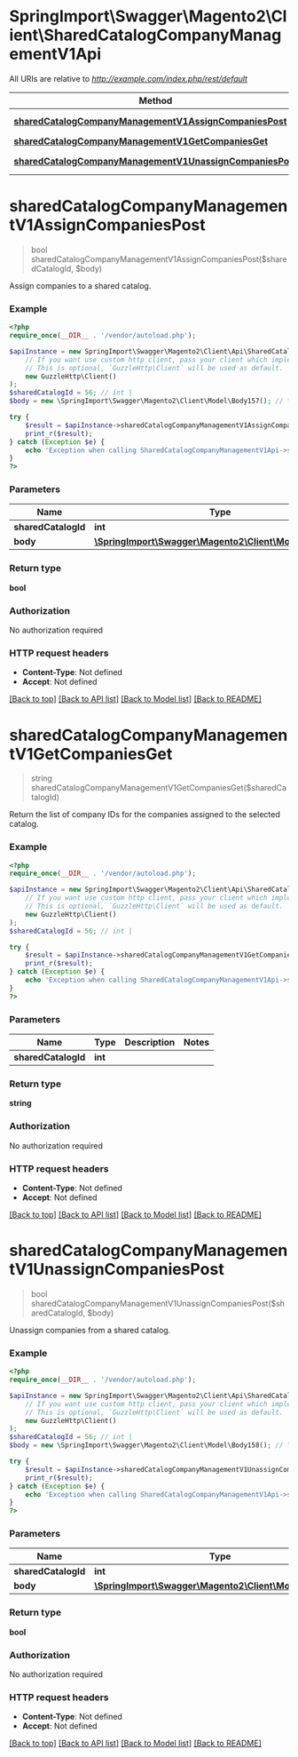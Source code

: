 # SpringImport\Swagger\Magento2\Client\SharedCatalogCompanyManagementV1Api

All URIs are relative to *http://example.com/index.php/rest/default*

Method | HTTP request | Description
------------- | ------------- | -------------
[**sharedCatalogCompanyManagementV1AssignCompaniesPost**](SharedCatalogCompanyManagementV1Api.md#sharedCatalogCompanyManagementV1AssignCompaniesPost) | **POST** /V1/sharedCatalog/{sharedCatalogId}/assignCompanies | 
[**sharedCatalogCompanyManagementV1GetCompaniesGet**](SharedCatalogCompanyManagementV1Api.md#sharedCatalogCompanyManagementV1GetCompaniesGet) | **GET** /V1/sharedCatalog/{sharedCatalogId}/companies | 
[**sharedCatalogCompanyManagementV1UnassignCompaniesPost**](SharedCatalogCompanyManagementV1Api.md#sharedCatalogCompanyManagementV1UnassignCompaniesPost) | **POST** /V1/sharedCatalog/{sharedCatalogId}/unassignCompanies | 


# **sharedCatalogCompanyManagementV1AssignCompaniesPost**
> bool sharedCatalogCompanyManagementV1AssignCompaniesPost($sharedCatalogId, $body)



Assign companies to a shared catalog.

### Example
```php
<?php
require_once(__DIR__ . '/vendor/autoload.php');

$apiInstance = new SpringImport\Swagger\Magento2\Client\Api\SharedCatalogCompanyManagementV1Api(
    // If you want use custom http client, pass your client which implements `GuzzleHttp\ClientInterface`.
    // This is optional, `GuzzleHttp\Client` will be used as default.
    new GuzzleHttp\Client()
);
$sharedCatalogId = 56; // int | 
$body = new \SpringImport\Swagger\Magento2\Client\Model\Body157(); // \SpringImport\Swagger\Magento2\Client\Model\Body157 | 

try {
    $result = $apiInstance->sharedCatalogCompanyManagementV1AssignCompaniesPost($sharedCatalogId, $body);
    print_r($result);
} catch (Exception $e) {
    echo 'Exception when calling SharedCatalogCompanyManagementV1Api->sharedCatalogCompanyManagementV1AssignCompaniesPost: ', $e->getMessage(), PHP_EOL;
}
?>
```

### Parameters

Name | Type | Description  | Notes
------------- | ------------- | ------------- | -------------
 **sharedCatalogId** | **int**|  |
 **body** | [**\SpringImport\Swagger\Magento2\Client\Model\Body157**](../Model/Body157.md)|  | [optional]

### Return type

**bool**

### Authorization

No authorization required

### HTTP request headers

 - **Content-Type**: Not defined
 - **Accept**: Not defined

[[Back to top]](#) [[Back to API list]](../../README.md#documentation-for-api-endpoints) [[Back to Model list]](../../README.md#documentation-for-models) [[Back to README]](../../README.md)

# **sharedCatalogCompanyManagementV1GetCompaniesGet**
> string sharedCatalogCompanyManagementV1GetCompaniesGet($sharedCatalogId)



Return the list of company IDs for the companies assigned to the selected catalog.

### Example
```php
<?php
require_once(__DIR__ . '/vendor/autoload.php');

$apiInstance = new SpringImport\Swagger\Magento2\Client\Api\SharedCatalogCompanyManagementV1Api(
    // If you want use custom http client, pass your client which implements `GuzzleHttp\ClientInterface`.
    // This is optional, `GuzzleHttp\Client` will be used as default.
    new GuzzleHttp\Client()
);
$sharedCatalogId = 56; // int | 

try {
    $result = $apiInstance->sharedCatalogCompanyManagementV1GetCompaniesGet($sharedCatalogId);
    print_r($result);
} catch (Exception $e) {
    echo 'Exception when calling SharedCatalogCompanyManagementV1Api->sharedCatalogCompanyManagementV1GetCompaniesGet: ', $e->getMessage(), PHP_EOL;
}
?>
```

### Parameters

Name | Type | Description  | Notes
------------- | ------------- | ------------- | -------------
 **sharedCatalogId** | **int**|  |

### Return type

**string**

### Authorization

No authorization required

### HTTP request headers

 - **Content-Type**: Not defined
 - **Accept**: Not defined

[[Back to top]](#) [[Back to API list]](../../README.md#documentation-for-api-endpoints) [[Back to Model list]](../../README.md#documentation-for-models) [[Back to README]](../../README.md)

# **sharedCatalogCompanyManagementV1UnassignCompaniesPost**
> bool sharedCatalogCompanyManagementV1UnassignCompaniesPost($sharedCatalogId, $body)



Unassign companies from a shared catalog.

### Example
```php
<?php
require_once(__DIR__ . '/vendor/autoload.php');

$apiInstance = new SpringImport\Swagger\Magento2\Client\Api\SharedCatalogCompanyManagementV1Api(
    // If you want use custom http client, pass your client which implements `GuzzleHttp\ClientInterface`.
    // This is optional, `GuzzleHttp\Client` will be used as default.
    new GuzzleHttp\Client()
);
$sharedCatalogId = 56; // int | 
$body = new \SpringImport\Swagger\Magento2\Client\Model\Body158(); // \SpringImport\Swagger\Magento2\Client\Model\Body158 | 

try {
    $result = $apiInstance->sharedCatalogCompanyManagementV1UnassignCompaniesPost($sharedCatalogId, $body);
    print_r($result);
} catch (Exception $e) {
    echo 'Exception when calling SharedCatalogCompanyManagementV1Api->sharedCatalogCompanyManagementV1UnassignCompaniesPost: ', $e->getMessage(), PHP_EOL;
}
?>
```

### Parameters

Name | Type | Description  | Notes
------------- | ------------- | ------------- | -------------
 **sharedCatalogId** | **int**|  |
 **body** | [**\SpringImport\Swagger\Magento2\Client\Model\Body158**](../Model/Body158.md)|  | [optional]

### Return type

**bool**

### Authorization

No authorization required

### HTTP request headers

 - **Content-Type**: Not defined
 - **Accept**: Not defined

[[Back to top]](#) [[Back to API list]](../../README.md#documentation-for-api-endpoints) [[Back to Model list]](../../README.md#documentation-for-models) [[Back to README]](../../README.md)

